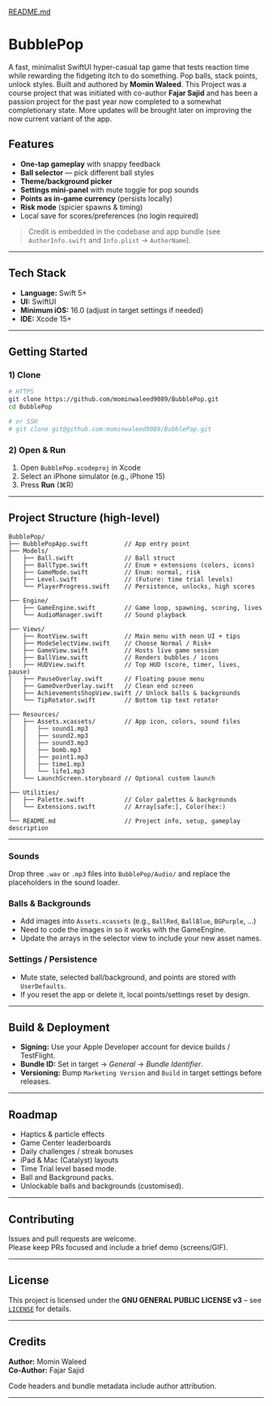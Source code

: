 [README.md](https://github.com/user-attachments/files/22383245/README.md)
# BubblePop

A fast, minimalist SwiftUI hyper-casual tap game that tests reaction time while rewarding the fidgeting itch to do something. Pop balls, stack points, unlock styles. Built and authored by **Momin Waleed**. This Project was a course project that was initiated with co-author **Fajar Sajid** and has been a passion project for the past year now completed to a somewhat completionary state. More updates will be brought later on improving the now current variant of the app.

## Features
-  **One-tap gameplay** with snappy feedback
-  **Ball selector** — pick different ball styles
-  **Theme/background picker**
-  **Settings mini-panel** with mute toggle for pop sounds
-  **Points as in-game currency** (persists locally)
-  **Risk mode** (spicier spawns & timing)
-  Local save for scores/preferences (no login required)

> Credit is embedded in the codebase and app bundle (see `AuthorInfo.swift` and `Info.plist` → `AuthorName`).

---

## Tech Stack
- **Language:** Swift 5+
- **UI:** SwiftUI
- **Minimum iOS:** 16.0 (adjust in target settings if needed)
- **IDE:** Xcode 15+

---

## Getting Started

### 1) Clone
```bash
# HTTPS
git clone https://github.com/mominwaleed9089/BubblePop.git
cd BubblePop

# or SSH
# git clone git@github.com:mominwaleed9089/BubblePop.git
```

### 2) Open & Run
1. Open `BubblePop.xcodeproj` in Xcode  
2. Select an iPhone simulator (e.g., iPhone 15)  
3. Press **Run** (⌘R)

---

## Project Structure (high-level)

```
BubblePop/
├── BubblePopApp.swift          // App entry point
├── Models/
│   ├── Ball.swift              // Ball struct
│   ├── BallType.swift          // Enum + extensions (colors, icons)
│   ├── GameMode.swift          // Enum: normal, risk
│   ├── Level.swift             // (Future: time trial levels)
│   └── PlayerProgress.swift    // Persistence, unlocks, high scores
│
├── Engine/
│   ├── GameEngine.swift        // Game loop, spawning, scoring, lives
│   └── AudioManager.swift      // Sound playback
│
├── Views/
│   ├── RootView.swift          // Main menu with neon UI + tips
│   ├── ModeSelectView.swift    // Choose Normal / Risk+
│   ├── GameView.swift          // Hosts live game session
│   ├── BallView.swift          // Renders bubbles / icons
│   ├── HUDView.swift           // Top HUD (score, timer, lives, pause)
│   ├── PauseOverlay.swift      // Floating pause menu
│   ├── GameOverOverlay.swift   // Clean end screen
│   ├── AchievementsShopView.swift // Unlock balls & backgrounds
│   └── TipRotator.swift        // Bottom tip text rotator
│
├── Resources/
│   ├── Assets.xcassets/        // App icon, colors, sound files
│   │   ├── sound1.mp3
│   │   ├── sound2.mp3
│   │   ├── sound3.mp3
│   │   ├── bomb.mp3
│   │   ├── point1.mp3
│   │   ├── time1.mp3
│   │   └── life1.mp3
│   └── LaunchScreen.storyboard // Optional custom launch
│
├── Utilities/
│   ├── Palette.swift           // Color palettes & backgrounds
│   └── Extensions.swift        // Array[safe:], Color(hex:)
│
└── README.md                   // Project info, setup, gameplay description

```

---


### Sounds
Drop three `.wav` or `.mp3` files into `BubblePop/Audio/` and replace the placeholders in the sound loader.

### Balls & Backgrounds
- Add images into `Assets.xcassets` (e.g., `BallRed`, `BallBlue`, `BGPurple`, …)
- Need to code the images in so it works with the GameEngine.
- Update the arrays in the selector view to include your new asset names.

### Settings / Persistence
- Mute state, selected ball/background, and points are stored with `UserDefaults`.  
- If you reset the app or delete it, local points/settings reset by design.

---

## Build & Deployment

- **Signing:** Use your Apple Developer account for device builds / TestFlight.  
- **Bundle ID:** Set in target → *General* → *Bundle Identifier*.  
- **Versioning:** Bump `Marketing Version` and `Build` in target settings before releases.

---

## Roadmap
- Haptics & particle effects  
- Game Center leaderboards  
- Daily challenges / streak bonuses  
- iPad & Mac (Catalyst) layouts
- Time Trial level based mode.
- Ball and Background packs.
- Unlockable balls and backgrounds (customised).

---

## Contributing
Issues and pull requests are welcome.  
Please keep PRs focused and include a brief demo (screens/GIF).

---

## License
This project is licensed under the **GNU GENERAL PUBLIC LICENSE v3** – see [`LICENSE`](./LICENSE) for details.

---

## Credits
**Author:** Momin Waleed  
**Co-Author:** Fajar Sajid

Code headers and bundle metadata include author attribution.

---

